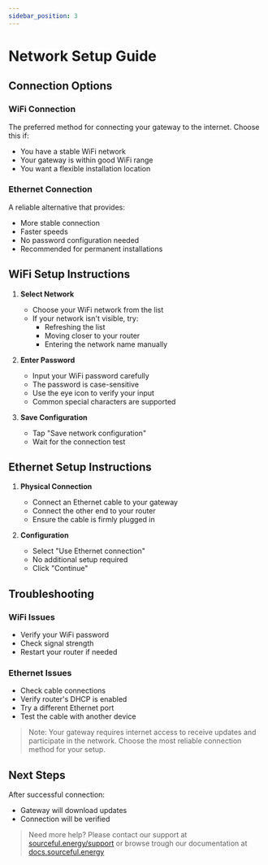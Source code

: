 ```yaml
---
sidebar_position: 3
---
```


# Network Setup Guide

## Connection Options

### WiFi Connection
The preferred method for connecting your gateway to the internet. Choose this if:
- You have a stable WiFi network
- Your gateway is within good WiFi range
- You want a flexible installation location

### Ethernet Connection
A reliable alternative that provides:
- More stable connection
- Faster speeds
- No password configuration needed
- Recommended for permanent installations

## WiFi Setup Instructions

1. **Select Network**
   - Choose your WiFi network from the list
   - If your network isn't visible, try:
     - Refreshing the list
     - Moving closer to your router
     - Entering the network name manually

2. **Enter Password**
   - Input your WiFi password carefully
   - The password is case-sensitive
   - Use the eye icon to verify your input
   - Common special characters are supported

3. **Save Configuration**
   - Tap "Save network configuration"
   - Wait for the connection test

## Ethernet Setup Instructions

1. **Physical Connection**
   - Connect an Ethernet cable to your gateway
   - Connect the other end to your router
   - Ensure the cable is firmly plugged in

2. **Configuration**
   - Select "Use Ethernet connection"
   - No additional setup required
   - Click "Continue"

## Troubleshooting

### WiFi Issues
- Verify your WiFi password
- Check signal strength
- Restart your router if needed

### Ethernet Issues
- Check cable connections
- Verify router's DHCP is enabled
- Try a different Ethernet port
- Test the cable with another device

> Note: Your gateway requires internet access to receive updates and participate in the network. Choose the most reliable connection method for your setup.

## Next Steps

After successful connection:
- Gateway will download updates
- Connection will be verified


> Need more help? Please contact our support at [sourceful.energy/support](https://sourceful.energy/support) or browse trough our documentation at [docs.sourceful.energy](https://docs.sourceful.energy)